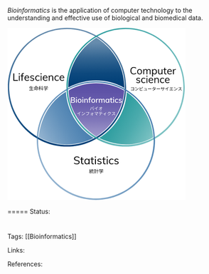_Bioinformatics_ is the application of computer technology to the understanding and effective use of biological and biomedical data.


![image](./attachments/20220818080615.png)


===== 
Status:
#
Tags:
[[Bioinformatics]]

Links:

References:





